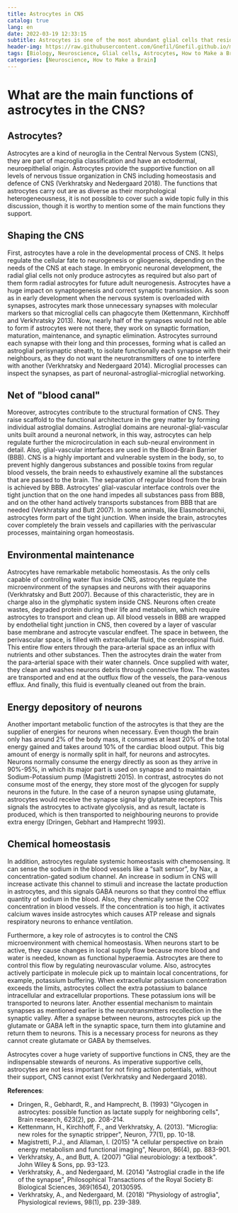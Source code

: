 ```yaml
---
title: Astrocytes in CNS
catalog: true
lang: en
date: 2022-03-19 12:33:15
subtitle: Astrocytes is one of the most abundant glial cells that reside in the Central Nervous System (CNS). They carry indispensable supportive functions. What are their main functions? 
header-img: https://raw.githubusercontent.com/Gnefil/Gnefil.github.io/main/img/post_images/astrocytes_bg.jpg
tags: [Biology, Neuroscience, Glial cells, Astrocytes, How to Make a Brain]
categories: [Neuroscience, How to Make a Brain]
---
```

# What are the main functions of astrocytes in the CNS?

## Astrocytes?
Astrocytes are a kind of neuroglia in the Central Nervous System (CNS), they are part of macroglia classification and have an ectodermal, neuroepithelial origin. Astrocytes provide the supportive function on all levels of nervous tissue organization in CNS including homeostasis and defence of CNS (Verkhratsky and Nedergaard 2018). The functions that astrocytes carry out are as diverse as their morphological heterogeneousness, it is not possible to cover such a wide topic fully in this discussion, though it is worthy to mention some of the main functions they support.

## Shaping the CNS
First, astrocytes have a role in the developmental process of CNS. It helps regulate the cellular fate to neurogenesis or gliogenesis, depending on the needs of the CNS at each stage. In embryonic neuronal development, the radial glial cells not only produce astrocytes as required but also part of them form radial astrocytes for future adult neurogenesis. Astrocytes have a huge impact on synaptogenesis and correct synaptic transmission. As soon as in early development when the nervous system is overloaded with synapses, astrocytes mark those unnecessary synapses with molecular markers so that microglial cells can phagocyte them (Kettenmann, Kirchhoff and Verkhratsky 2013). Now, nearly half of the synapses would not be able to form if astrocytes were not there, they work on synaptic formation, maturation, maintenance, and synaptic elimination. Astrocytes surround each synapse with their long and thin processes, forming what is called an astroglial perisynaptic sheath, to isolate functionally each synapse with their neighbours, as they do not want the neurotransmitters of one to interfere with another (Verkhratsky and Nedergaard 2014). Microglial processes can inspect the synapses, as part of neuronal-astroglial-microglial networking.

## Net of "blood canal"
Moreover, astrocytes contribute to the structural formation of CNS. They raise scaffold to the functional architecture in the grey matter by forming individual astroglial domains. Astroglial domains are neuronal-glial-vascular units built around a neuronal network, in this way, astrocytes can help regulate further the microcirculation in each sub-neural environment in detail. Also, glial-vascular interfaces are used in the Blood-Brain Barrier (BBB). CNS is a highly important and vulnerable system in the body, so, to prevent highly dangerous substances and possible toxins from regular blood vessels, the brain needs to exhaustively examine all the substances that are passed to the brain. The separation of regular blood from the brain is achieved by BBB. Astrocytes’ glial-vascular interface controls over the tight junction that on the one hand impedes all substances pass from BBB, and on the other hand actively transports substances from BBB that are needed (Verkhratsky and Butt 2007). In some animals, like Elasmobranchii, astrocytes form part of the tight junction. When inside the brain, astrocytes cover completely the brain vessels and capillaries with the perivascular processes, maintaining organ homeostasis.

## Environmental maintenance
Astrocytes have remarkable metabolic homeostasis. As the only cells capable of controlling water flux inside CNS, astrocytes regulate the microenvironment of the synapses and neurons with their aquaporins (Verkhratsky and Butt 2007). Because of this characteristic, they are in charge also in the glymphatic system inside CNS. Neurons often create wastes, degraded protein during their life and metabolism, which require astrocytes to transport and clean up. All blood vessels in BBB are wrapped by endothelial tight junction in CNS, then covered by a layer of vascular base membrane and astrocyte vascular endfeet. The space in between, the perivascular space, is filled with extracellular fluid, the cerebrospinal fluid. This entire flow enters through the para-arterial space as an influx with nutrients and other substances. Then the astrocytes drain the water from the para-arterial space with their water channels. Once supplied with water, they clean and washes neurons debris through connective flow. The wastes are transported and end at the outflux flow of the vessels, the para-venous efflux. And finally, this fluid is eventually cleaned out from the brain. 

## Energy depository of neurons
Another important metabolic function of the astrocytes is that they are the supplier of energies for neurons when necessary. Even though the brain only has around 2% of the body mass, it consumes at least 20% of the total energy gained and takes around 10% of the cardiac blood output. This big amount of energy is normally split in half, for neurons and astrocytes. Neurons normally consume the energy directly as soon as they arrive in 90%-95%, in which its major part is used on synapse and to maintain Sodium-Potassium pump (Magistretti 2015). In contrast, astrocytes do not consume most of the energy, they store most of the glycogen for supply neurons in the future. In the case of a neuron synapse using glutamate, astrocytes would receive the synapse signal by glutamate receptors. This signals the astrocytes to activate glycolysis, and as result, lactate is produced, which is then transported to neighbouring neurons to provide extra energy (Dringen, Gebhart and Hamprecht 1993).

## Chemical homeostasis
In addition, astrocytes regulate systemic homeostasis with chemosensing. It can sense the sodium in the blood vessels like a “salt sensor”, by Nax, a concentration-gated sodium channel. An increase in sodium in CNS will increase activate this channel to stimuli and increase the lactate production in astrocytes, and this signals GABA neurons so that they control the efflux quantity of sodium in the blood. Also, they chemically sense the CO2 concentration in blood vessels. If the concentration is too high, it activates calcium waves inside astrocytes which causes ATP release and signals respiratory neurons to enhance ventilation.

Furthermore, a key role of astrocytes is to control the CNS microenvironment with chemical homeostasis. When neurons start to be active, they cause changes in local supply flow because more blood and water is needed, known as functional hyperaemia. Astrocytes are there to control this flow by regulating neurovascular volume. Also, astrocytes actively participate in molecule pick up to maintain local concentrations, for example, potassium buffering. When extracellular potassium concentration exceeds the limits, astrocytes collect the extra potassium to balance intracellular and extracellular proportions. These potassium ions will be transported to neurons later. Another essential mechanism to maintain synapses as mentioned earlier is the neurotransmitters recollection in the synaptic valley. After a synapse between neurons, astrocytes pick up the glutamate or GABA left in the synaptic space, turn them into glutamine and return them to neurons. This is a necessary process for neurons as they cannot create glutamate or GABA by themselves.

Astrocytes cover a huge variety of supportive functions in CNS, they are the indispensable stewards of neurons. As imperative supportive cells, astrocytes are not less important for not firing action potentials, without their support, CNS cannot exist (Verkhratsky and Nedergaard 2018).	

**References**:
- Dringen, R., Gebhardt, R., and Hamprecht, B. (1993) "Glycogen in astrocytes: possible function as lactate supply for neighboring cells", Brain research, 623(2), pp. 208-214.
- Kettenmann, H., Kirchhoff, F., and Verkhratsky, A. (2013). "Microglia: new roles for the synaptic stripper", Neuron, 77(1), pp. 10-18.
- Magistretti, P.J., and Allaman, I. (2015) "A cellular perspective on brain energy metabolism and functional imaging", Neuron, 86(4), pp. 883-901.
- Verkhratsky, A., and Butt, A. (2007) "Glial neurobiology: a textbook". John Wiley & Sons, pp. 93-123.
- Verkhratsky, A., and Nedergaard, M. (2014) "Astroglial cradle in the life of the synapse", Philosophical Transactions of the Royal Society B: Biological Sciences, 369(1654), 20130595.
- Verkhratsky, A., and Nedergaard, M. (2018) "Physiology of astroglia", Physiological reviews, 98(1), pp. 239-389.
